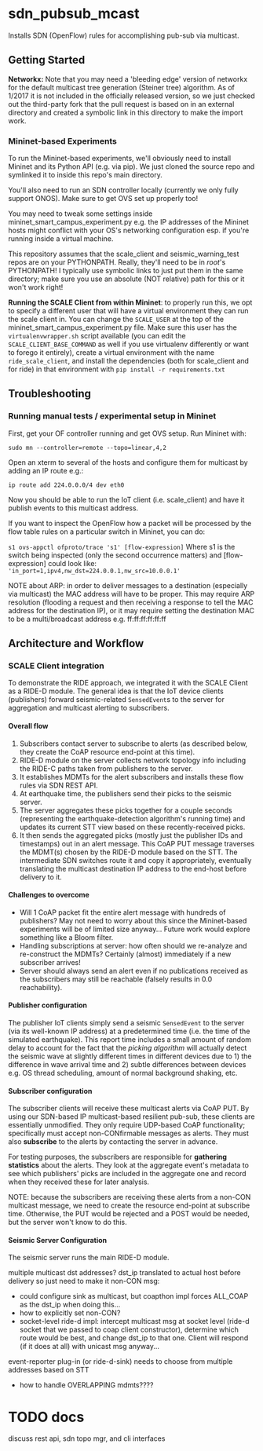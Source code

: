 # sdn_pubsub_mcast
Installs SDN (OpenFlow) rules for accomplishing pub-sub via multicast.

## Getting Started

**Networkx:** Note that you may need a 'bleeding edge' version of networkx for the default multicast tree generation (Steiner tree) algorithm.
  As of 1/2017 it is not included in the officially released version, so we just checked out
   the third-party fork that the pull request is based on in an external directory and
   created a symbolic link in this directory to make the import work.
   
### Mininet-based Experiments

To run the Mininet-based experiments, we'll obviously need to install Mininet and its Python API (e.g. via pip).  We just cloned the source repo and symlinked it to inside this repo's main directory.

You'll also need to run an SDN controller locally (currently we only fully support ONOS).  Make sure to get OVS set up properly too!

You may need to tweak some settings inside mininet_smart_campus_experiment.py e.g. the IP addresses of the Mininet hosts might conflict with your OS's networking configuration esp. if you're running inside a virtual machine.

This repository assumes that the scale_client and seismic_warning_test repos are on your PYTHONPATH.  Really, they'll need to be in *root*'s PYTHONPATH!  I typically use symbolic links to just put them in the same directory; make sure you use an absolute (NOT relative) path for this or it won't work right!
   
**Running the SCALE Client from within Mininet**: to properly run this, we opt to specify a different user that will have a virtual environment they can run the scale client in.  You can change the `SCALE_USER` at the top of the mininet_smart_campus_experiment.py file. Make sure this user has the `virtualenvwrapper.sh` script available (you can edit the `SCALE_CLIENT_BASE_COMMAND` as well if you use virtualenv differently or want to forego it entirely), create a virtual environment with the name `ride_scale_client`, and install the dependencies (both for scale_client and for ride) in that environment with `pip install -r requirements.txt`


## Troubleshooting

### Running manual tests / experimental setup in Mininet

First, get your OF controller running and get OVS setup.  Run Mininet with:

`sudo mn --controller=remote --topo=linear,4,2`

Open an xterm to several of the hosts and configure them for multicast by adding an IP route e.g.:

`ip route add 224.0.0.0/4 dev eth0`

Now you should be able to run the IoT client (i.e. scale_client) and have it publish events to this multicast address.

If you want to inspect the OpenFlow how a packet will be processed by the flow table rules on a particular switch in Mininet, you can do:

`s1 ovs-appctl ofproto/trace 's1' [flow-expression]`
Where s1 is the switch being inspected (only the second occurrence matters) and [flow-expression] could look like: `'in_port=1,ipv4,nw_dst=224.0.0.1,nw_src=10.0.0.1'`

NOTE about ARP: in order to deliver messages to a destination (especially via multicast) the MAC address will have to be proper.  This may require ARP resolution (flooding a request and then receiving a response to tell the MAC address for the destination IP), or it may require setting the destination MAC to be a multi/broadcast address e.g. ff:ff:ff:ff:ff:ff


## Architecture and Workflow


### SCALE Client integration

To demonstrate the RIDE approach, we integrated it with the SCALE Client as a RIDE-D module.  The general idea is that the IoT device clients (publishers) forward seismic-related `SensedEvent`s to the server for aggregation and multicast alerting to subscribers.

#### Overall flow

1) Subscribers contact server to subscribe to alerts (as described below, they create the CoAP resource end-point at this time).
2) RIDE-D module on the server collects network topology info including the RIDE-C paths taken from publishers to the server.
3) It establishes MDMTs for the alert subscribers and installs these flow rules via SDN REST API.
4) At earthquake time, the publishers send their picks to the seismic server.
5) The server aggregates these picks together for a couple seconds (representing the earthquake-detection algorithm's running time) and updates its current STT view based on these recently-received picks.
6) It then sends the aggregated picks (mostly just the publisher IDs and timestamps) out in an alert message.
 This CoAP PUT message traverses the MDMT(s) chosen by the RIDE-D module based on the STT.
The intermediate SDN switches route it and copy it appropriately, eventually translating the multicast destination IP address to the end-host before delivery to it.


#### Challenges to overcome

* Will 1 CoAP packet fit the entire alert message with hundreds of publishers?  May not need to worry about this since the Mininet-based experiments will be of limited size anyway... Future work would explore something like a Bloom filter.
* Handling subscriptions at server: how often should we re-analyze and re-construct the MDMTs?  Certainly (almost) immediately if a new subscriber arrives!
* Server should always send an alert even if no publications received as the subscribers may still be reachable (falsely results in 0.0 reachability).
 

#### Publisher configuration

The publisher IoT clients simply send a seismic `SensedEvent` to the server (via its well-known IP address) at a predetermined time (i.e. the time of the simulated earthquake).
This report time includes a small amount of random delay to account for the fact that the *picking algorithm* will actually detect the seismic wave at slightly different times in different devices due to 1) the difference in wave arrival time and 2) subtle differences between devices e.g. OS thread scheduling, amount of normal background shaking, etc.

#### Subscriber configuration

The subscriber clients will receive these multicast alerts via CoAP PUT.
By using our SDN-based IP multicast-based resilient pub-sub, these clients are essentially unmodified.
They only require UDP-based CoAP functionality; specifically must accept non-CONfirmable messages as alerts.
They must also **subscribe** to the alerts by contacting the server in advance.

For testing purposes, the subscribers are responsible for **gathering statistics** about the alerts.
They look at the aggregate event's metadata to see which publishers' picks are included in the aggregate one and record when they received these for later analysis.

NOTE: because the subscribers are receiving these alerts from a non-CON multicast message, we need to create the resource end-point at subscribe time.  Otherwise, the PUT would be rejected and a POST would be needed, but the server won't know to do this.


#### Seismic Server Configuration

The seismic server runs the main RIDE-D module.

multiple multicast dst addresses?  dst_ip translated to actual host before delivery so just need to make it non-CON msg:
* could configure sink as multicast, but coapthon impl forces ALL_COAP as the dst_ip when doing this...
* how to explicitly set non-CON?
* socket-level ride-d impl: intercept multicast msg at socket level (ride-d socket that we passed to coap client constructor), determine which route would be best, and change dst_ip to that one.  Client will respond (if it does at all) with unicast msg anyway...


event-reporter plug-in (or ride-d-sink) needs to choose from multiple addresses based on STT
* how to handle OVERLAPPING mdmts????

TODO docs
=========

discuss rest api, sdn topo mgr, and cli interfaces